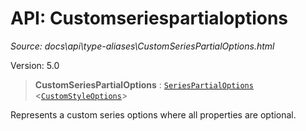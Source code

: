 # API: Customseriespartialoptions

*Source: docs\api\type-aliases\CustomSeriesPartialOptions.html*

Version: 5.0

> **CustomSeriesPartialOptions** : [`SeriesPartialOptions`](SeriesPartialOptions.md) <[`CustomStyleOptions`](../interfaces/CustomStyleOptions.md)>

Represents a custom series options where all properties are optional.
